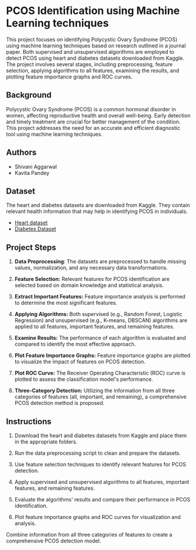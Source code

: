 
# PCOS Identification using Machine Learning techniques 

This project focuses on identifying Polycystic Ovary Syndrome (PCOS) using machine learning techniques based on research outlined in a journal paper. Both supervised and unsupervised algorithms are employed to detect PCOS using heart and diabetes datasets downloaded from Kaggle. The project involves several stages, including preprocessing, feature selection, applying algorithms to all features, examining the results, and plotting feature importance graphs and ROC curves.


## Background 
Polycystic Ovary Syndrome (PCOS) is a common hormonal disorder in women, affecting reproductive health and overall well-being. Early detection and timely treatment are crucial for better management of the condition. This project addresses the need for an accurate and efficient diagnostic tool using machine learning techniques.
## Authors

- Shivani Aggarwal 
- Kavita Pandey 


## Dataset
The heart and diabetes datasets are downloaded from Kaggle. They contain relevant health information that may help in identifying PCOS in individuals.

- [Heart dataset](https://www.kaggle.com/datasets/johnsmith88/heart-disease-dataset)
- [Diabetes Dataset](https://www.kaggle.com/datasets/akshaydattatraykhare/diabetes-dataset)

## Project Steps
1. **Data Preprocessing**: The datasets are preprocessed to handle missing values, normalization, and any necessary data transformations.

2. **Feature Selection:** Relevant features for PCOS identification are selected based on domain knowledge and statistical analysis.

3. **Extract Important Features:** Feature importance analysis is performed to determine the most significant features.

4. **Applying Algorithms:** Both supervised (e.g., Random Forest, Logistic Regression) and unsupervised (e.g., K-means, DBSCAN) algorithms are applied to all features, important features, and remaining features.

5. **Examine Results:** The performance of each algorithm is evaluated and compared to identify the most effective approach.

6. **Plot Feature Importance Graphs:** Feature importance graphs are plotted to visualize the impact of features on PCOS detection.

7. **Plot ROC Curve:** The Receiver Operating Characteristic (ROC) curve is plotted to assess the classification model's performance.

8. **Three-Category Detection:** Utilizing the information from all three categories of features (all, important, and remaining), a comprehensive PCOS detection method is proposed.

## Instructions
1. Download the heart and diabetes datasets from Kaggle and place them in the appropriate folders.

2. Run the data preprocessing script to clean and prepare the datasets.

3. Use feature selection techniques to identify relevant features for PCOS detection.

4. Apply supervised and unsupervised algorithms to all features, important features, and remaining features.

5. Evaluate the algorithms' results and compare their performance in PCOS identification.

6. Plot feature importance graphs and ROC curves for visualization and analysis.

Combine information from all three categories of features to create a comprehensive PCOS detection model.




